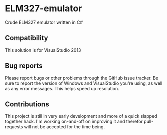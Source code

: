 # ELM327-emulator
Crude ELM327 emulator written in C#

## Compatibility
This solution is for VisualStudio 2013

## Bug reports
Please report bugs or other problems through the GitHub issue tracker.
Be sure to report the version of Windows and VisualStudio you're using, as well as any error messages. This helps speed up resolution.


## Contributions
This project is still in very early development and more of a quick slapped together hack.
I'm working on-and-off on improving it and therefor pull-requests will not be accepted for the time being.
